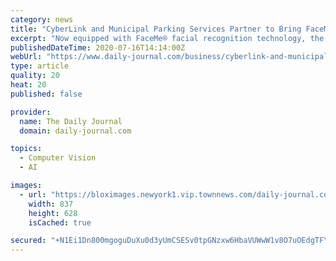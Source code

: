 ```yaml
---
category: news
title: "CyberLink and Municipal Parking Services Partner to Bring FaceMe® Facial Recognition to Sentry Health Kiosks™"
excerpt: "Now equipped with FaceMe® facial recognition technology, the kiosk can not only identify someone even when wearing a mask, but also identify if they’re wearing a mask at all and if they are wearing it properly. “As businesses and workplaces reopen ..."
publishedDateTime: 2020-07-16T14:14:00Z
webUrl: "https://www.daily-journal.com/business/cyberlink-and-municipal-parking-services-partner-to-bring-faceme-facial-recognition-to-sentry-health-kiosks/article_5d9aab2a-8b33-51a5-ba5d-7284517fa66f.html"
type: article
quality: 20
heat: 20
published: false

provider:
  name: The Daily Journal
  domain: daily-journal.com

topics:
  - Computer Vision
  - AI

images:
  - url: "https://bloximages.newyork1.vip.townnews.com/daily-journal.com/content/tncms/assets/v3/editorial/b/77/b77cb988-28ca-5bcc-a7ce-ff5f7dc4c882/5f105338da768.image.jpg?crop=837%2C628%2C181%2C0&resize=837%2C628&order=crop%2Cresize"
    width: 837
    height: 628
    isCached: true

secured: "+N1Ei1Dn800mgoguDuXu0d3yUmCSESv0tpGNzxw6HbaVUWwW1v8O7uOEdgTFYt1VOe08ir66667V4xorzWSSl3ZaUdEgXBx0r8S0SdaRS1NX2ay1dKYULYTL0Suycx9UCk7kaIouvWE8gnPn3HecOXcERj3/a0Z1z5U18n1azC1m6iNGTs4xI26fwN2FaMTUdGb5GbAJ3WXGrjseJv4FLVwpIZP7ZIny6Juyy9VAwcTLKU2YcUADE4HD8qx6uWEt+RQQbMp/0BVGDVCj0/b7Fytg1VUopNvY7+YvrBaj7u/I9RT04pyf3erTi0DBAXfcfibL7wg7yLgGw4YgnVtMBQ==;U/MzVaIlXWm4aBaRxp0tQg=="
---
```



